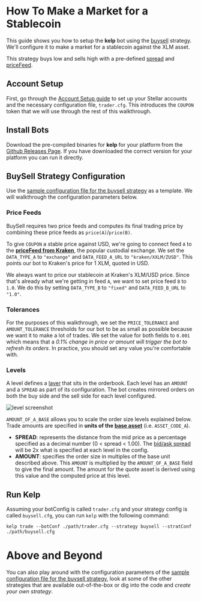 # How To Make a Market for a Stablecoin

This guide shows you how to setup the **kelp** bot using the [buysell](../../../plugins/buysellStrategy.go) strategy. We'll configure it to make a market for a stablecoin against the XLM asset.

This strategy buys low and sells high with a pre-defined [spread](https://en.wikipedia.org/wiki/Bid%E2%80%93ask_spread) and [priceFeed](../../../api/priceFeed.go).

## Account Setup

First, go through the [Account Setup guide](account_setup.md) to set up your Stellar accounts and the necessary configuration file, `trader.cfg`. This introduces the `COUPON` token that we will use through the rest of this walkthrough.

## Install Bots

Download the pre-compiled binaries for **kelp** for your platform from the [Github Releases Page](https://github.com/stellar/kelp/releases). If you have downloaded the correct version for your platform you can run it directly.

## BuySell Strategy Configuration

Use the [sample configuration file for the buysell strategy](../../configs/trader/sample_buysell.cfg) as a template. We will walkthrough the configuration parameters below.

### Price Feeds

BuySell requires two price feeds and computes its final trading price by combining these price feeds as `price(A)`/`price(B)`.

To give `COUPON` a stable price against USD, we're going to connect feed `A` to the **[priceFeed from Kraken](https://kraken.com)**, the popular custodial exchange. We set the `DATA_TYPE_A` to `"exchange"` and `DATA_FEED_A_URL` to `"kraken/XXLM/ZUSD"`. This points our bot to Kraken's price for 1 XLM, quoted in USD. 

We always want to price our stablecoin at Kraken's XLM/USD price. Since that's already what we're getting in feed `A`, we want to set price feed `B` to `1.0`. We do this by setting `DATA_TYPE_B` to `"fixed"` and `DATA_FEED_B_URL` to `"1.0"`.

### Tolerances

For the purposes of this walkthrough, we set the `PRICE_TOLERANCE` and `AMOUNT_TOLERANCE` thresholds for our bot to be as small as possible because we want it to make a lot of trades. We set the value for both fields to `0.001` which means that a _0.1% change in price or amount will trigger the bot to refresh its orders_. In practice, you should set any value you're comfortable with. 

### Levels

A level defines a [layer](https://en.wikipedia.org/wiki/Layering_(finance)) that sits in the orderbook. Each level has an `AMOUNT` and a `SPREAD` as part of its configuration. The bot creates mirrored orders on both the buy side and the sell side for each level configured.

![level screenshot](https://i.imgur.com/QVjZXGA.png "Levels Screenshot")

`AMOUNT_OF_A_BASE` allows you to scale the order size levels explained below. Trade amounts are specified in **units of the [base asset](https://en.wikipedia.org/wiki/Currency_pair#Base_currency)** (i.e. `ASSET_CODE_A`).

- **SPREAD**: represents the distance from the mid price as a percentage specified as a decimal number (0 < spread < 1.00). The [bid/ask spread](https://en.wikipedia.org/wiki/Bid%E2%80%93ask_spread) will be 2x what is specified at each level in the config.
- **AMOUNT**: specifies the order size in multiples of the base unit described above. This `AMOUNT` is multiplied by the `AMOUNT_OF_A_BASE` field to give the final amount. The amount for the quote asset is derived using this value and the computed price at this level. 

## Run Kelp

Assuming your botConfig is called `trader.cfg` and your strategy config is called `buysell.cfg`, you can run `kelp` with the following command:
```
kelp trade --botConf ./path/trader.cfg --strategy buysell --stratConf ./path/buysell.cfg
```

# Above and Beyond

You can also play around with the configuration parameters of the [sample configuration file for the buysell strategy](../../configs/trader/sample_buysell.cfg), look at some of the other strategies that are available out-of-the-box or dig into the code and _create your own strategy_.
